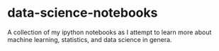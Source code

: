 data-science-notebooks
======================

A collection of my ipython notebooks as I attempt to learn more about machine learning, statistics, and data science in genera.

